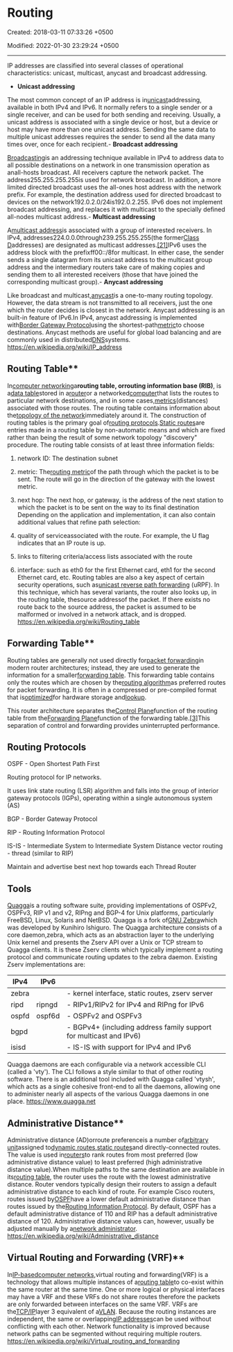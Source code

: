 # Routing

Created: 2018-03-11 07:33:26 +0500

Modified: 2022-01-30 23:29:24 +0500

---

IP addresses are classified into several classes of operational characteristics: unicast, multicast, anycast and broadcast addressing.

- **Unicast addressing**

The most common concept of an IP address is in[unicast](https://en.wikipedia.org/wiki/Unicast)addressing, available in both IPv4 and IPv6. It normally refers to a single sender or a single receiver, and can be used for both sending and receiving. Usually, a unicast address is associated with a single device or host, but a device or host may have more than one unicast address. Sending the same data to multiple unicast addresses requires the sender to send all the data many times over, once for each recipient.-   **Broadcast addressing**

[Broadcasting](https://en.wikipedia.org/wiki/Broadcasting_(computing))is an addressing technique available in IPv4 to address data to all possible destinations on a network in one transmission operation as anall-hosts broadcast. All receivers capture the network packet. The address255.255.255.255is used for network broadcast. In addition, a more limited directed broadcast uses the all-ones host address with the network prefix. For example, the destination address used for directed broadcast to devices on the network192.0.2.0/24is192.0.2.255.
IPv6 does not implement broadcast addressing, and replaces it with multicast to the specially defined all-nodes multicast address.-   **Multicast addressing**

A[multicast address](https://en.wikipedia.org/wiki/Multicast_address)is associated with a group of interested receivers. In IPv4, addresses224.0.0.0through239.255.255.255(the former[Class D](https://en.wikipedia.org/wiki/Classful_network)addresses) are designated as multicast addresses.[[21]](https://en.wikipedia.org/wiki/IP_address#cite_note-rfc5771-21)IPv6 uses the address block with the prefixff00::/8for multicast. In either case, the sender sends a single datagram from its unicast address to the multicast group address and the intermediary routers take care of making copies and sending them to all interested receivers (those that have joined the corresponding multicast group).-   **Anycast addressing**

Like broadcast and multicast,[anycast](https://en.wikipedia.org/wiki/Anycast)is a one-to-many routing topology. However, the data stream is not transmitted to all receivers, just the one which the router decides is closest in the network. Anycast addressing is an built-in feature of IPv6.In IPv4, anycast addressing is implemented with[Border Gateway Protocol](https://en.wikipedia.org/wiki/Border_Gateway_Protocol)using the shortest-path[metric](https://en.wikipedia.org/wiki/Metrics_(networking))to choose destinations. Anycast methods are useful for global load balancing and are commonly used in distributed[DNS](https://en.wikipedia.org/wiki/Domain_name_system)systems.
<https://en.wikipedia.org/wiki/IP_address>

## Routing Table**

In[computer networking](https://en.wikipedia.org/wiki/Computer_networking)a**routing table, orrouting information base (RIB)**, is a[data table](https://en.wikipedia.org/wiki/Data_table)stored in a[router](https://en.wikipedia.org/wiki/Router_(computing))or a networked[computer](https://en.wikipedia.org/wiki/Computer)that lists the routes to particular network destinations, and in some cases,[metrics](https://en.wikipedia.org/wiki/Metrics_(networking))(distances) associated with those routes. The routing table contains information about the[topology of the network](https://en.wikipedia.org/wiki/Network_topology)immediately around it. The construction of routing tables is the primary goal of[routing protocols](https://en.wikipedia.org/wiki/Routing_protocol).[Static routes](https://en.wikipedia.org/wiki/Static_route)are entries made in a routing table by non-automatic means and which are fixed rather than being the result of some network topology "discovery" procedure.
The routing table consists of at least three information fields:

1. network ID: The destination subnet

2. metric: The[routing metric](https://en.wikipedia.org/wiki/Routing_metric)of the path through which the packet is to be sent. The route will go in the direction of the gateway with the lowest metric.

3. next hop: The next hop, or gateway, is the address of the next station to which the packet is to be sent on the way to its final destination
Depending on the application and implementation, it can also contain additional values that refine path selection:

1. quality of serviceassociated with the route. For example, the U flag indicates that an IP route is up.

2. links to filtering criteria/access lists associated with the route

3. interface: such as eth0 for the first Ethernet card, eth1 for the second Ethernet card, etc.
Routing tables are also a key aspect of certain security operations, such as[unicast reverse path forwarding](https://en.wikipedia.org/wiki/Unicast_reverse_path_forwarding) (uRPF). In this technique, which has several variants, the router also looks up, in the routing table, thesource addressof the packet. If there exists no route back to the source address, the packet is assumed to be malformed or involved in a network attack, and is dropped.
<https://en.wikipedia.org/wiki/Routing_table>

## Forwarding Table**

Routing tables are generally not used directly for[packet forwarding](https://en.wikipedia.org/wiki/Packet_forwarding)in modern router architectures; instead, they are used to generate the information for a smaller[forwarding table](https://en.wikipedia.org/wiki/Forwarding_table). This forwarding table contains only the routes which are chosen by the[routing algorithm](https://en.wikipedia.org/wiki/Routing_algorithm)as preferred routes for packet forwarding. It is often in a compressed or pre-compiled format that is[optimized](https://en.wikipedia.org/wiki/Optimisation_(computer_science))for hardware storage and[lookup](https://en.wikipedia.org/wiki/Lookup).

This router architecture separates the[Control Plane](https://en.wikipedia.org/wiki/Control_Plane)function of the routing table from the[Forwarding Plane](https://en.wikipedia.org/wiki/Forwarding_Plane)function of the forwarding table.[[3]](https://en.wikipedia.org/wiki/Routing_table#cite_note-3)This separation of control and forwarding provides uninterrupted performance.

## Routing Protocols

OSPF - Open Shortest Path First

Routing protocol for IP networks.

It uses link state routing (LSR) algorithm and falls into the group of interior gateway protocols (IGPs), operating within a single autonomous system (AS)

BGP - Border Gateway Protocol

RIP - Routing Information Protocol

IS-IS - Intermediate System to Intermediate System
Distance vector routing - thread (similar to RIP)

Maintain and advertise best next hop towards each Thread Router

## Tools

[Quagga](http://www.quagga.net/)is a routing software suite, providing implementations of OSPFv2, OSPFv3, RIP v1 and v2, RIPng and BGP-4 for Unix platforms, particularly FreeBSD, Linux, Solaris and NetBSD. Quagga is a fork of[GNU Zebra](http://www.zebra.org/)which was developed by Kunihiro Ishiguro.
The Quagga architecture consists of a core daemon,zebra, which acts as an abstraction layer to the underlying Unix kernel and presents the Zserv API over a Unix or TCP stream to Quagga clients. It is these Zserv clients which typically implement a routing protocol and communicate routing updates to the zebra daemon. Existing Zserv implementations are:

| IPv4  | IPv6   |                                                                    |
|----------|----------|-----------------------------------------------------|
| zebra |       | - kernel interface, static routes, zserv server                    |
| ripd  | ripngd | - RIPv1/RIPv2 for IPv4 and RIPng for IPv6                          |
| ospfd | ospf6d | - OSPFv2 and OSPFv3                                                |
| bgpd  |       | - BGPv4+ (including address family support for multicast and IPv6) |
| isisd |       | - IS-IS with support for IPv4 and IPv6                             |
Quagga daemons are each configurable via a network accessible CLI (called a 'vty'). The CLI follows a style similar to that of other routing software. There is an additional tool included with Quagga called 'vtysh', which acts as a single cohesive front-end to all the daemons, allowing one to administer nearly all aspects of the various Quagga daemons in one place.
<https://www.quagga.net>

## Administrative Distance**

Administrative distance (AD)orroute preferenceis a number of[arbitrary unit](https://en.wikipedia.org/wiki/Arbitrary_unit)assigned to[dynamic routes](https://en.wikipedia.org/wiki/Dynamic_route),[static routes](https://en.wikipedia.org/wiki/Static_route)and directly-connected routes. The value is used in[routers](https://en.wikipedia.org/wiki/Router_(computing))to rank routes from most preferred (low administrative distance value) to least preferred (high administrative distance value).When multiple paths to the same destination are available in its[routing table](https://en.wikipedia.org/wiki/Routing_table), the router uses the route with the lowest administrative distance.
Router vendors typically design their routers to assign a default administrative distance to each kind of route. For example Cisco routers, routes issued by[OSPF](https://en.wikipedia.org/wiki/OSPF)have a lower default administrative distance than routes issued by the[Routing Information Protocol](https://en.wikipedia.org/wiki/Routing_Information_Protocol). By default, OSPF has a default administrative distance of 110 and RIP has a default administrative distance of 120. Administrative distance values can, however, usually be adjusted manually by a[network administrator](https://en.wikipedia.org/wiki/Network_administrator).
<https://en.wikipedia.org/wiki/Administrative_distance>

## Virtual Routing and Forwarding (VRF)**

In[IP-based](https://en.wikipedia.org/wiki/Internet_Protocol)[computer networks](https://en.wikipedia.org/wiki/Computer_network),virtual routing and forwarding(VRF) is a technology that allows multiple instances of a[routing table](https://en.wikipedia.org/wiki/Routing_table)to co-exist within the same router at the same time. One or more logical or physical interfaces may have a VRF and these VRFs do not share routes therefore the packets are only forwarded between interfaces on the same VRF. VRFs are the[TCP/IP](https://en.wikipedia.org/wiki/Internet_Protocol)layer 3 equivalent of a[VLAN](https://en.wikipedia.org/wiki/VLAN). Because the routing instances are independent, the same or overlapping[IP addresses](https://en.wikipedia.org/wiki/IP_address)can be used without conflicting with each other. Network functionality is improved because network paths can be segmented without requiring multiple routers.
<https://en.wikipedia.org/wiki/Virtual_routing_and_forwarding>
